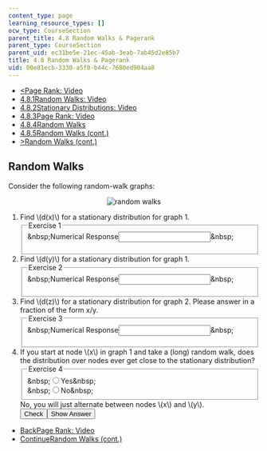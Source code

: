 ```yaml
---
content_type: page
learning_resource_types: []
ocw_type: CourseSection
parent_title: 4.8 Random Walks & Pagerank
parent_type: CourseSection
parent_uid: ec31be5e-21ec-45ab-3eab-7ab45d2e85b7
title: 4.8 Random Walks & Pagerank
uid: 00e81ecb-3330-a5f0-b44c-7680ed904aa8
---
```

<ul class="navigation pagination"><li id="top_bck_btn"><a href='/courses/electrical-engineering-and-computer-science/6-042j-mathematics-for-computer-science-spring-2015/probability/random-walks-pagerank/page-rank-video';><<span>Page Rank: Video</span></a></li><li id="flp_btn_1" ><a href='/courses/electrical-engineering-and-computer-science/6-042j-mathematics-for-computer-science-spring-2015/probability/random-walks-pagerank'>4.8.1<span>Random Walks: Video</span></a></li><li id="flp_btn_2" ><a href='/courses/electrical-engineering-and-computer-science/6-042j-mathematics-for-computer-science-spring-2015/probability/random-walks-pagerank/stationary-distributions-video'>4.8.2<span>Stationary Distributions: Video</span></a></li><li id="flp_btn_3" ><a href='/courses/electrical-engineering-and-computer-science/6-042j-mathematics-for-computer-science-spring-2015/probability/random-walks-pagerank/page-rank-video'>4.8.3<span>Page Rank: Video</span></a></li><li id="flp_btn_4" class="button_selected"><a href='/courses/electrical-engineering-and-computer-science/6-042j-mathematics-for-computer-science-spring-2015/probability/random-walks-pagerank/random-walks-0'>4.8.4<span>Random Walks</span></a></li><li id="flp_btn_5" ><a href='/courses/electrical-engineering-and-computer-science/6-042j-mathematics-for-computer-science-spring-2015/probability/random-walks-pagerank/random-walks-cont'>4.8.5<span>Random Walks (cont.)</span></a></li><li id="top_continue_btn"><a href='/courses/electrical-engineering-and-computer-science/6-042j-mathematics-for-computer-science-spring-2015/probability/random-walks-pagerank/random-walks-cont';>><span>Random Walks (cont.)</span></a></li></ul><h2 class="subhead">Random Walks</h2><div class="self_assessment">
<p display_name="Random Walks" url_name="Random_Walks_2">
    Consider the following random-walk graphs:
  </p>
<center display_name="Random Walks" url_name="Random_Walks_3">
<img alt="random walks" src="/courses/electrical-engineering-and-computer-science/6-042j-mathematics-for-computer-science-spring-2015/probability/random-walks-pagerank/random-walks-0/random_walk.jpg" />
</center>
<ol display_name="Random Walks" url_name="Random_Walks_4">
<li>Find \(d(x)\) for a stationary distribution for graph 1.      
      <div id="Q1_div" class="problem_question"><fieldset><legend class="visually-hidden">Exercise 1</legend><div class="choice"><label id="Q1_label"><span id="Q1_aria_status" tabindex="-1" class="visually-hidden">&amp;nbsp;</span><span class="visually-hidden">Numerical Response</span><input type="text" id="Q1_input" value="" onkeypress="numericTypedOrDropDownSelected(1)" class="problem_text_input"><input type="hidden" id="Q1_ans" value="1/2"><input type="hidden" id="Q1_tolerance" value="0"><span id="Q1_normal_status" class="nostatus" aria-hidden="true">&amp;nbsp;</span></label></div><p id="S1_ans" tabindex="-1" class="problem_answer"></p></fieldset></div></li>
<li>Find \(d(y)\) for a stationary distribution for graph 1.      
      <div id="Q2_div" class="problem_question"><fieldset><legend class="visually-hidden">Exercise 2</legend><div class="choice"><label id="Q2_label"><span id="Q2_aria_status" tabindex="-1" class="visually-hidden">&amp;nbsp;</span><span class="visually-hidden">Numerical Response</span><input type="text" id="Q2_input" value="" onkeypress="numericTypedOrDropDownSelected(2)" class="problem_text_input"><input type="hidden" id="Q2_ans" value="1/2"><input type="hidden" id="Q2_tolerance" value="0"><span id="Q2_normal_status" class="nostatus" aria-hidden="true">&amp;nbsp;</span></label></div><p id="S2_ans" tabindex="-1" class="problem_answer"></p></fieldset></div></li>
<li>Find \(d(z)\) for a stationary distribution for graph 2. Please answer in a fraction of the form x/y.
      <div id="Q3_div" class="problem_question"><fieldset><legend class="visually-hidden">Exercise 3</legend><div class="choice"><label id="Q3_label"><span id="Q3_aria_status" tabindex="-1" class="visually-hidden">&amp;nbsp;</span><span class="visually-hidden">Numerical Response</span><input type="text" id="Q3_input" value="" onkeypress="numericTypedOrDropDownSelected(3)" class="problem_text_input"><input type="hidden" id="Q3_ans" value="10/19"><input type="hidden" id="Q3_tolerance" value="0"><span id="Q3_normal_status" class="nostatus" aria-hidden="true">&amp;nbsp;</span></label></div><p id="S3_ans" tabindex="-1" class="problem_answer"></p></fieldset></div></li>
<li>If you start at node \(x\) in graph 1 and take a (long) random walk, does the distribution over nodes ever get close to the stationary distribution?
      <div id="Q4_div" class="problem_question">
<fieldset><legend class="visually-hidden">Exercise 4</legend><div class="choice"><label id="Q4_input_1_label"><span id="Q4_input_1_aria_status" tabindex="-1" class="visually-hidden">&amp;nbsp;</span><input type="radio" id="Q4_input_1" onclick="optionSelected(4)" name="Q4_input" class="problem_radio_input" correct="false"><span class="choice">Yes</span><span id="Q4_input_1_normal_status" class="nostatus" aria-hidden="true">&amp;nbsp;</span></label></div><div class="choice"><label id="Q4_input_2_label"><span id="Q4_input_2_aria_status" tabindex="-1" class="visually-hidden">&amp;nbsp;</span><input type="radio" id="Q4_input_2" onclick="optionSelected(4)" name="Q4_input" class="problem_radio_input" correct="true"><span class="choice">No</span><span id="Q4_input_2_normal_status" class="nostatus" aria-hidden="true">&amp;nbsp;</span></label></div></fieldset></div><div id="S1_div" class="problem_solution" tabindex="-1">No, you will just alternate between nodes \(x\) and \(y\).</div><div class="action"><button id="Q1_button" onclick="checkAnswer({1: 'numerical', 2: 'numerical', 3: 'numerical', 4: 'multiple_choice'})" class="problem_mo_button">Check</button><button id="Q1_button_show" onclick="showHideSolution({1: 'numerical', 2: 'numerical', 3: 'numerical', 4: 'multiple_choice'}, 1, [1])" class="problem_mo_button">Show Answer</button></div></li>
</ol>
</div><ul class="navigation progress"><li id="bck_btn"><a href='/courses/electrical-engineering-and-computer-science/6-042j-mathematics-for-computer-science-spring-2015/probability/random-walks-pagerank/page-rank-video';>Back<span>Page Rank: Video</span></a></li><li id="continue_btn"><a href='/courses/electrical-engineering-and-computer-science/6-042j-mathematics-for-computer-science-spring-2015/probability/random-walks-pagerank/random-walks-cont';>Continue<span>Random Walks (cont.)</span></a></li></ul>
